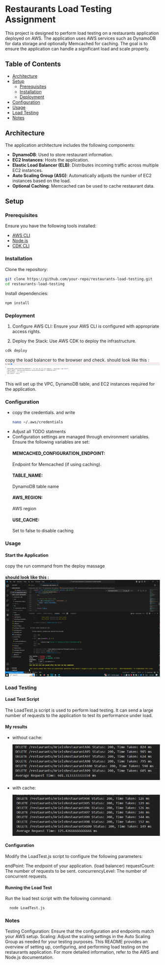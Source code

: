 # Restaurants Load Testing Assignment

This project is designed to perform load testing on a restaurants application deployed on AWS. The application uses AWS services such as DynamoDB for data storage and optionally Memcached for caching. The goal is to ensure the application can handle a significant load and scale properly.

## Table of Contents

- [Architecture](#architecture)
- [Setup](#setup)
  - [Prerequisites](#prerequisites)
  - [Installation](#installation)
  - [Deployment](#deployment)
- [Configuration](#configuration)
- [Usage](#usage)
- [Load Testing](#load-testing)
- [Notes](#notes)

## Architecture

The application architecture includes the following components:

- **DynamoDB**: Used to store restaurant information.
- **EC2 Instances**: Hosts the application.
- **Elastic Load Balancer (ELB)**: Distributes incoming traffic across multiple EC2 instances.
- **Auto Scaling Group (ASG)**: Automatically adjusts the number of EC2 instances based on the load.
- **Optional Caching**: Memcached can be used to cache restaurant data.

## Setup

### Prerequisites

Ensure you have the following tools installed:

- [AWS CLI](https://aws.amazon.com/cli/)
- [Node.js](https://nodejs.org/en/download/)
- [CDK CLI](https://docs.aws.amazon.com/cdk/latest/guide/cli.html)

### Installation

Clone the repository:
```bash
git clone https://github.com/your-repo/restaurants-load-testing.git
cd restaurants-load-testing
```
Install dependencies:
```bash
npm install
```

### Deployment
1. Configure AWS CLI: Ensure your AWS CLI is configured with appropriate access rights.

2. Deploy the Stack: Use AWS CDK to deploy the infrastructure.
```bash
cdk deploy
```
copy the load balancer to the browser and check.
should look like this : <img src="Images/task1.PNG" alt="with" /> 

This will set up the VPC, DynamoDB table, and EC2 instances required for the application.

### Configuration
- copy the credentials. and write
  ```bash
  nano ~/.aws/credentials
  ```
- Adjust all TODO statments
- Configuration settings are managed through environment variables. Ensure the following variables are set:
    #### MEMCACHED_CONFIGURATION_ENDPOINT:
    Endpoint for Memcached (if using caching).
    #### TABLE_NAME: 
    DynamoDB table name
    #### AWS_REGION:
    AWS region
    #### USE_CACHE:
    Set to false to disable caching

### Usage
#### Start the Application
copy the run command from the deploy massage
#### should look like this : <img src="Images/task2.PNG" alt="with" /> 

### Load Testing
#### Load Test Script
The LoadTest.js script is used to perform load testing. It can send a large number of requests to the application to test its performance under load.

#### My results 
- without cache:
  
    <img src="Images/without.png" alt="without" /> 

- with cache:
  
     <img src="Images/with.png" alt="with" /> 


#### Configuration
Modify the LoadTest.js script to configure the following parameters:

endPoint: The endpoint of your application. (load balancer)
requestCount: The number of requests to be sent.
concurrencyLevel: The number of concurrent requests.

#### Running the Load Test
Run the load test script with the following command:
```bash
  node LoadTest.js
  ```
### Notes
Testing Configuration: Ensure that the configuration and endpoints match your AWS setup.
Scaling: Adjust the scaling settings in the Auto Scaling Group as needed for your testing purposes.
This README provides an overview of setting up, configuring, and performing load testing on the restaurants application. For more detailed information, refer to the AWS and Node.js documentation.









